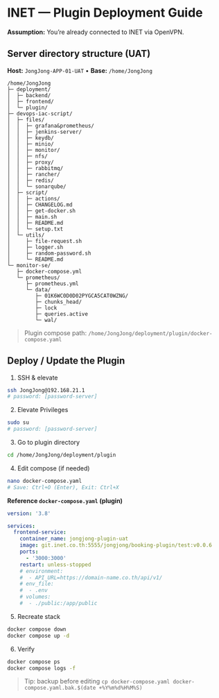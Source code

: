 # INET — Plugin Deployment Guide

**Assumption:** You’re already connected to INET via OpenVPN.


## Server directory structure (UAT)

**Host:** `JongJong-APP-01-UAT` • **Base:** `/home/JongJong`

```
/home/JongJong
├─ deployment/
│  ├─ backend/
│  ├─ frontend/
│  └─ plugin/
├─ devops-iac-script/
│  ├─ files/
│  │  ├─ grafana&prometheus/
│  │  ├─ jenkins-server/
│  │  ├─ keydb/
│  │  ├─ minio/
│  │  ├─ monitor/
│  │  ├─ nfs/
│  │  ├─ proxy/
│  │  ├─ rabbitmq/
│  │  ├─ rancher/
│  │  ├─ redis/
│  │  └─ sonarqube/
│  ├─ script/
│  │  ├─ actions/
│  │  ├─ CHANGELOG.md
│  │  ├─ get-docker.sh
│  │  ├─ main.sh
│  │  ├─ README.md
│  │  └─ setup.txt
│  └─ utils/
│     ├─ file-request.sh
│     ├─ logger.sh
│     ├─ random-password.sh
│     └─ README.md
└─ monitor-se/
   ├─ docker-compose.yml
   └─ prometheus/
      ├─ prometheus.yml
      └─ data/
         ├─ 01K6WC0D0D02PYGCA5CAT0WZNG/
         ├─ chunks_head/
         ├─ lock
         ├─ queries.active
         └─ wal/
```

> Plugin compose path: `/home/JongJong/deployment/plugin/docker-compose.yaml`


## Deploy / Update the Plugin

1. SSH & elevate

```bash
ssh JongJong@192.168.21.1
# password: [password-server]
```

2. Elevate Privileges

```bash
sudo su
# password: [password-server]
```

3. Go to plugin directory

```bash
cd /home/JongJong/deployment/plugin
```

4. Edit compose (if needed)

```bash
nano docker-compose.yaml
# Save: Ctrl+O (Enter), Exit: Ctrl+X
```

**Reference `docker-compose.yaml` (plugin)**

```yaml
version: '3.8'

services:
  frontend-service:
    container_name: jongjong-plugin-uat
    image: git.inet.co.th:5555/jongjong/booking-plugin/test:v0.0.6
    ports:
      - '3000:3000'
    restart: unless-stopped
    # environment:
    #  - API_URL=https://domain-name.co.th/api/v1/
    # env_file:
    #  - .env
    # volumes:
    #  - ./public:/app/public
```

5. Recreate stack

```bash
docker compose down
docker compose up -d
```

6. Verify

```bash
docker compose ps
docker compose logs -f
```

> Tip: backup before editing
> `cp docker-compose.yaml docker-compose.yaml.bak.$(date +%Y%m%d%H%M%S)`
